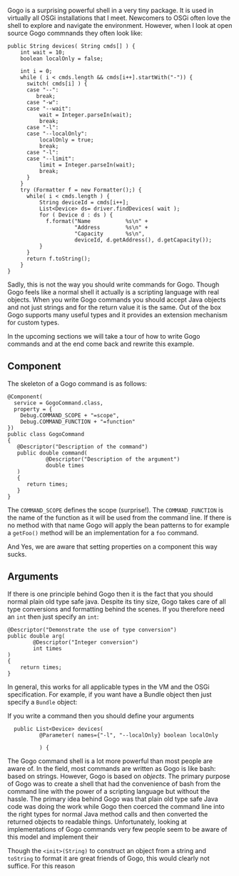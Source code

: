 ---
---

Gogo is a surprising powerful shell in a very tiny package. It is used in virtually all OSGi installations that I meet. Newcomers to OSGi often love the shell to explore and navigate the environment. However, when I look at open source Gogo commnands they often look like:

    public String devices( String cmds[] ) {
        int wait = 10;
        boolean localOnly = false;
        
        int i = 0;
        while ( i < cmds.length && cmds[i++].startWith("-")) {
          switch( cmds[i] ) {
          case "--":
             break;
          case "-w":
          case "--wait":
              wait = Integer.parseIn(wait);
              break;
          case "-l":
          case "--localOnly":
              localOnly = true;
              break;
          case "-l":
          case "--limit":
              limit = Integer.parseIn(wait);
              break;
          }
        }
        try (Formatter f = new Formatter();) {
          while( i < cmds.length ) {
              String deviceId = cmds[i++];
              List<Device> ds= driver.findDevices( wait );
              for ( Device d : ds ) {
                f.format("Name           %s\n" +
                         "Address        %s\n" +
                         "Capacity       %s\n", 
                         deviceId, d.getAddress(), d.getCapacity());
              }
          }
          return f.toString();
        }
    }

Sadly, this is not the way you should write commands for Gogo. Though Gogo feels like a normal shell it actually is a scripting language with real objects. When you write Gogo commands you should accept Java objects and not just strings and for the return value it is the same. Out of the box Gogo supports many useful types and it provides an extension mechanism for custom types.

In the upcoming sections we will take  a tour of how to write Gogo commands and at the end come back and rewrite this example.

## Component

The skeleton of a Gogo command is as follows:

    @Component(
      service = GogoCommand.class,
      property = {
        Debug.COMMAND_SCOPE + "=scope", 
        Debug.COMMAND_FUNCTION + "=function"
    })
    public class GogoCommand
    {
       @Descriptor("Description of the command")
       public double command( 
                @Descriptor("Description of the argument") 
                double times
       )
       {
          return times;
       }
    }

The `COMMAND_SCOPE` defines the scope (surprise!). The `COMMAND_FUNCTION` is the name of the function as it will be used from the command line. If there is no method with that name Gogo will apply the bean patterns to for example a `getFoo()` method will be an implementation for a `foo` command.

And Yes, we are aware that setting properties on a component this way sucks. 

## Arguments

If there is one principle behind Gogo then it is the fact that you should normal plain old type safe java. Despite its tiny size, Gogo takes care of all type conversions and formatting behind the scenes. If you therefore need an `int` then just specify an `int`:

    @Descriptor("Demonstrate the use of type conversion")
    public double arg( 
            @Descriptor("Integer conversion") 
            int times
    )
    {
        return times;
    }

In general, this works for all applicable types in the VM and the OSGi specification. For example, if you want have a Bundle object then just specify a `Bundle` object:






If you write a command then you should define your arguments 


      public List<Device> devices( 
              @Parameter( names={"-l", "--localOnly} boolean localOnly
              
              ) {

The Gogo command shell is a lot more powerful than most people are aware of. In the field, most commands 
are written as Gogo is like bash: based on strings. However, Gogo is based on _objects_. The primary purpose
of Gogo was to create a shell that had the convenience of bash from the command line with the power of a scripting
language but without the hassle. The primary idea behind Gogo was that plain old type safe Java code was doing the work
while Gogo then coerced the command line into the right types for normal Java method calls and then
converted the returned objects to readable things. Unfortunately, looking at implementations of Gogo commands
very few people seem to be aware of this model and implement their 

Though the `<init>(String)` to construct an object from a string and `toString` to format it are great friends of Gogo, this would clearly not suffice. For this reason
